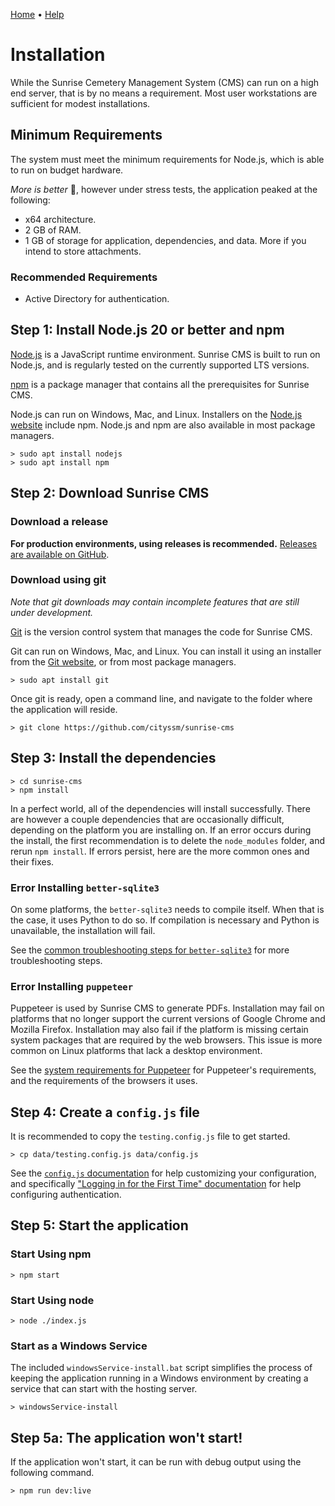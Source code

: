 [Home](https://cityssm.github.io/sunrise-cms/)
•
[Help](https://cityssm.github.io/sunrise-cms/docs/)

# Installation

While the Sunrise Cemetery Management System (CMS) can run on a high end server,
that is by no means a requirement.
Most user workstations are sufficient for modest installations.

## Minimum Requirements

The system must meet the minimum requirements for Node.js,
which is able to run on budget hardware.

_More is better_ 💪, however under stress tests,
the application peaked at the following:

- x64 architecture.
- 2 GB of RAM.
- 1 GB of storage for application, dependencies, and data.
  More if you intend to store attachments.

### Recommended Requirements

- Active Directory for authentication.

## Step 1: Install Node.js 20 or better and npm

[Node.js](https://nodejs.org) is a JavaScript runtime environment.
Sunrise CMS is built to run on Node.js, and is regularly tested
on the currently supported LTS versions.

[npm](https://www.npmjs.com/) is a package manager that contains all the prerequisites
for Sunrise CMS.

Node.js can run on Windows, Mac, and Linux.
Installers on the [Node.js website](https://nodejs.org) include npm.
Node.js and npm are also available in most package managers.

    > sudo apt install nodejs
    > sudo apt install npm

## Step 2: Download Sunrise CMS

### Download a release

**For production environments, using releases is recommended.**
[Releases are available on GitHub](https://github.com/cityssm/sunrise-cms/releases).

### Download using git

_Note that git downloads may contain incomplete features that are still under development._

[Git](https://git-scm.com/) is the version control system that manages the
code for Sunrise CMS.

Git can run on Windows, Mac, and Linux.
You can install it using an installer from the [Git website](https://git-scm.com/),
or from most package managers.

    > sudo apt install git

Once git is ready, open a command line, and navigate to the folder where
the application will reside.

    > git clone https://github.com/cityssm/sunrise-cms

## Step 3: Install the dependencies

    > cd sunrise-cms
    > npm install

In a perfect world, all of the dependencies will install successfully.
There are however a couple dependencies that are occasionally difficult,
depending on the platform you are installing on.
If an error occurs during the install, the first recommendation is
to delete the `node_modules` folder, and rerun `npm install`.
If errors persist, here are the more common ones and their fixes.

### Error Installing `better-sqlite3`

On some platforms, the `better-sqlite3` needs to compile itself.
When that is the case, it uses Python to do so. If compilation is necessary
and Python is unavailable, the installation will fail.

See the
[common troubleshooting steps for `better-sqlite3`](https://github.com/WiseLibs/better-sqlite3/blob/master/docs/troubleshooting.md)
for more troubleshooting steps.

### Error Installing `puppeteer`

Puppeteer is used by Sunrise CMS to generate PDFs.
Installation may fail on platforms that no longer support the current versions
of Google Chrome and Mozilla Firefox.
Installation may also fail if the platform is missing certain system packages
that are required by the web browsers. This issue is more common on
Linux platforms that lack a desktop environment.

See the [system requirements for Puppeteer](https://pptr.dev/guides/system-requirements)
for Puppeteer's requirements, and the requirements of the browsers it uses.

## Step 4: Create a `config.js` file

It is recommended to copy the `testing.config.js` file to get started.

    > cp data/testing.config.js data/config.js

See the [`config.js` documentation](configJs.md) for help customizing
your configuration, and specifically ["Logging in for the First Time" documentation](./firstLogIn.md)
for help configuring authentication.

## Step 5: Start the application

### Start Using npm

    > npm start

### Start Using node

    > node ./index.js

### Start as a Windows Service

The included `windowsService-install.bat` script simplifies
the process of keeping the application running in a Windows environment
by creating a service that can start with the hosting server.

    > windowsService-install

## Step 5a: The application won't start!

If the application won't start, it can be run with debug output using the
following command.

    > npm run dev:live
